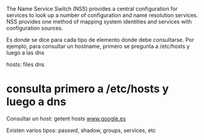 The Name Service Switch (NSS) provides a central configuration for services to look up a number of configuration and name resolution services. NSS provides one method of mapping system identities and services with configuration sources.

Es donde se dice para cada tipo de elemento donde debe consultarse.
Por ejemplo, para consultar un hostname, primero se pregunta a /etc/hosts y luego a las dns

hosts:      files dns
# consulta primero a /etc/hosts y luego a dns

Consultar un host:
getent hosts www.google.es


Existen varios tipos: passwd, shadow, groups, services, etc
